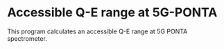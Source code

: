 # Accessible Q-E range at 5G-PONTA
This program calculates an accessible Q-E range at 5G PONTA spectrometer. 
